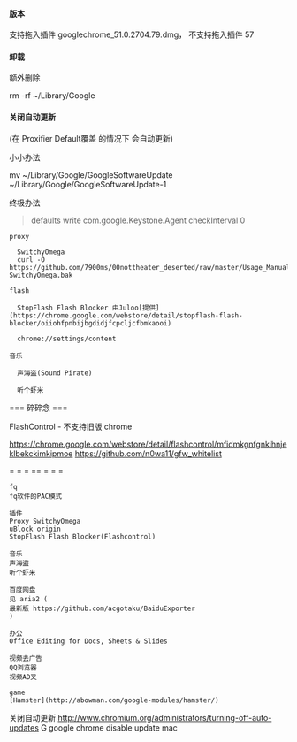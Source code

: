 
#### 版本

支持拖入插件
googlechrome_51.0.2704.79.dmg，
不支持拖入插件
57

#### 卸载

额外删除

rm -rf ~/Library/Google

#### 关闭自动更新
(在 Proxifier Default覆盖 的情况下 会自动更新)

小小办法

mv ~/Library/Google/GoogleSoftwareUpdate ~/Library/Google/GoogleSoftwareUpdate-1

终极办法

> defaults write com.google.Keystone.Agent checkInterval 0


```
proxy

  SwitchyOmega
  curl -O https://github.com/7900ms/00nottheater_deserted/raw/master/Usage_Manual/Chrome/chrome-SwitchyOmega.bak

flash

  StopFlash Flash Blocker 由Juloo[提供](https://chrome.google.com/webstore/detail/stopflash-flash-blocker/oiiohfpnbijbgdidjfcpcljcfbmkaooi)
  
  chrome://settings/content

音乐

  声海盗(Sound Pirate)
  
  听个虾米
```

=== 碎碎念 ===

FlashControl - 不支持旧版 chrome 

https://chrome.google.com/webstore/detail/flashcontrol/mfidmkgnfgnkihnjeklbekckimkipmoe
https://github.com/n0wa11/gfw_whitelist

= = = == = = = 

```
fq
fq软件的PAC模式

插件
Proxy SwitchyOmega
uBlock origin
StopFlash Flash Blocker(Flashcontrol)

音乐
声海盗
听个虾米

百度网盘
见 aria2 (
最新版 https://github.com/acgotaku/BaiduExporter
)

办公
Office Editing for Docs, Sheets & Slides

视频去广告
QQ浏览器
视频AD叉

game
[Hamster](http://abowman.com/google-modules/hamster/)

```

关闭自动更新
http://www.chromium.org/administrators/turning-off-auto-updates
G google chrome disable update mac
